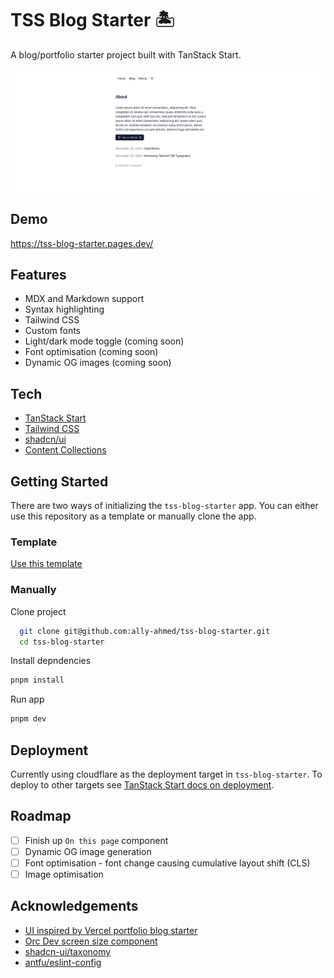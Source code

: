 # TSS Blog Starter 🏝️

A blog/portfolio starter project built with TanStack Start.

![demo](./demo.png)

## Demo

https://tss-blog-starter.pages.dev/

## Features

- MDX and Markdown support
- Syntax highlighting
- Tailwind CSS
- Custom fonts
- Light/dark mode toggle (coming soon)
- Font optimisation (coming soon)
- Dynamic OG images (coming soon)

## Tech

- [TanStack Start](https://tanstack.com/router/latest/docs/framework/react/guide/tanstack-start#tanstack-start)
- [Tailwind CSS](https://tailwindcss.com)
- [shadcn/ui](https://ui.shadcn.com/)
- [Content Collections](https://www.content-collections.dev/)

## Getting Started

There are two ways of initializing the `tss-blog-starter` app. You can either use this repository as a template or manually clone the app.

### Template

[Use this template](https://github.com/new?template_name=tss-blog-starter&template_owner=ally-ahmed)

### Manually

Clone project

```bash
  git clone git@github.com:ally-ahmed/tss-blog-starter.git
  cd tss-blog-starter
```

Install depndencies

```bash
pnpm install
```

Run app

```bash
pnpm dev
```

## Deployment

Currently using cloudflare as the deployment target in `tss-blog-starter`. To deploy to other targets see [TanStack Start docs on deployment](https://tanstack.com/router/latest/docs/framework/react/start/hosting#deployment).

## Roadmap

- [ ] Finish up `On this page` component
- [ ] Dynamic OG image generation
- [ ] Font optimisation - font change causing cumulative layout shift (CLS)
- [ ] Image optimisation

## Acknowledgements

- [UI inspired by Vercel portfolio blog starter](https://vercel.com/templates/next.js/portfolio-starter-kit)
- [Orc Dev screen size component](https://www.orcdev.com/components/screen-size)
- [shadcn-ui/taxonomy](https://github.com/shadcn-ui/taxonomy/tree/651f984e52edd65d40ccd55e299c1baeea3ff017)
- [antfu/eslint-config](https://github.com/antfu/eslint-config)
